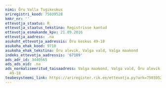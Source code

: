 ```yaml
---
nimi: Õru Valla Tugikeskus
ariregistri_kood: 75039528
kmkr_nr: ''
ettevotja_staatus: R
ettevotja_staatus_tekstina: Registrisse kantud
ettevotja_esmakande_kpv: 21.09.2016
ettevotja_aadress: .na
asukoht_ettevotja_aadressis: Õru keskus 49-18
asukoha_ehak_kood: 9710
asukoha_ehak_tekstina: Õru alevik, Valga vald, Valga maakond
indeks_ettevotja_aadressis: '67109'
ads_adr_id: 3440565
ads_ads_oid: .na
ads_normaliseeritud_taisaadress: Valga maakond, Valga vald, Õru alevik, Õru keskus
  49-18
teabesysteemi_link: https://ariregister.rik.ee/ettevotja.py?ark=75039528&ref=rekvisiidid
---
```


